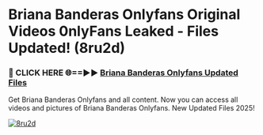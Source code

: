 # Briana Banderas Onlyfans Original Videos 0nlyFans Leaked - Files Updated! (8ru2d)

<h3>🔴 CLICK HERE 🌐==►► <a href="https://tinyurl.com/2wckxsce" rel="nofollow">Briana Banderas Onlyfans Updated Files</a></h3>

Get Briana Banderas Onlyfans and all content. Now you can access all videos and pictures of Briana Banderas Onlyfans. New Updated Files 2025!

[![8ru2d](https://i.imgur.com/AFduVYN.gif)](https://tinyurl.com/2wckxsce)
